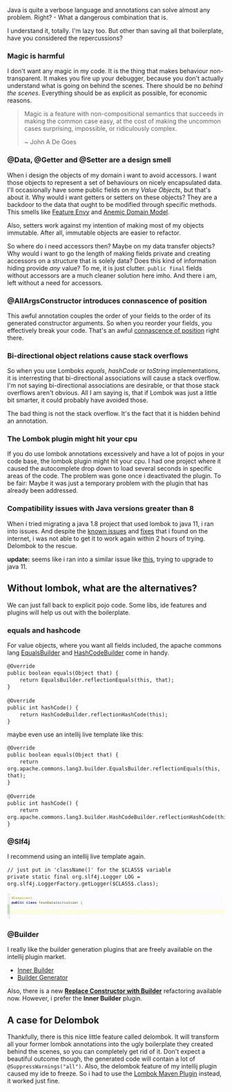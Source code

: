 Java is quite a verbose language and annotations can solve almost any problem.
Right? - What a dangerous combination that is. 

I understand it, totally. I'm lazy too.
But other than saving all that boilerplate, have you considered the repercussions?

### Magic is harmful
I don't want any magic in my code. 
It is the thing that makes behaviour non-transparent.
It makes you fire up your debugger, because you don't actually understand what is going on behind the scenes.
There should be no _behind the scenes_.
Everything should be as explicit as possible, for economic reasons.
> Magic is a feature with non-compositional semantics that succeeds in making the common case easy, at the cost of making the uncommon cases surprising, impossible, or ridiculously complex.
>
>~ John A De Goes

### @Data, @Getter and @Setter are a design smell
When i design the objects of my domain i want to avoid accessors.
I want those objects to represent a set of behaviours on nicely encapsulated data. 
I'll occasionally have some public fields on my _Value Objects_, but that's about it. 
Why would i want getters or setters on these objects? They are a backdoor to the data that ought to be modified through specific methods. 
This smells like [Feature Envy](https://refactoring.guru/smells/feature-envy) and [Anemic Domain Model](https://martinfowler.com/bliki/AnemicDomainModel.html).

Also, setters work against my intention of making most of my objects immutable.
After all, immutable objects are easier to refactor.

So where do i need accessors then?
Maybe on my data transfer objects?
Why would i want to go the length of making fields private and creating accessors on a structure that is solely data?
Does this kind of information hiding provide _any_ value? To me, it is just clutter.
`public final` fields without accessors are a much cleaner solution here imho.
And there i am, left without a need for accessors.

### @AllArgsConstructor introduces connascence of position
This awful annotation couples the order of your fields to the order of its generated constructor arguments.
So when you reorder your fields, you effectively break your code.
That's an awful [connascence of position](https://en.wikipedia.org/wiki/Connascence#Connascence_of_Position_(CoP)) right there. 

### Bi-directional object relations cause stack overflows 
So when you use Lomboks _equals_, _hashCode_ or _toString_ implementations, it is interresting that bi-directional associations will cause a stack overflow.
I'm not saying bi-directional associations are desirable, or that those stack overflows aren't obvious.
All I am saying is, that if Lombok was just a little bit smarter, it could probably have avoided those. 

The bad thing is not the stack overflow. It's the fact that it is hidden behind an annotation.

### The Lombok plugin might hit your cpu
If you do use lombok annotations excessively and have a lot of pojos in your code base, the lombok plugin might hit your cpu.
I had one project where it caused the autocomplete drop down to load several seconds in specific areas of the code.
The problem was gone once i deactivated the plugin.
To be fair: Maybe it was just a temporary problem with the plugin that has already been addressed. 

### Compatibility issues with Java versions greater than 8 
When i tried migrating a java 1.8 project that used lombok to java 11, i ran into issues.
And despite the [known issues](https://stackoverflow.com/questions/53866929/unable-to-use-lombok-with-java-11) and [fixes](https://github.com/rzwitserloot/lombok/issues/1723) that i found on the internet, i was not able to get it to work again within 2 hours of trying.
Delombok to the rescue. 

__update:__ seems like i ran into a similar issue like [this](https://github.com/rzwitserloot/lombok/issues/1723), trying to upgrade to java 11. 


## Without lombok, what are the alternatives?
We can just fall back to explicit pojo code. Some libs, ide features and plugins will help us out with the boilerplate. 

### equals and hashcode
For value objects, where you want all fields included, the apache commons lang [EqualsBuilder](http://commons.apache.org/proper/commons-lang/apidocs/org/apache/commons/lang3/builder/EqualsBuilder.html) and [HashCodeBuilder](http://commons.apache.org/proper/commons-lang/apidocs/org/apache/commons/lang3/builder/HashCodeBuilder.html) come in handy.
```
@Override
public boolean equals(Object that) {
    return EqualsBuilder.reflectionEquals(this, that);
}
 
@Override
public int hashCode() {
    return HashCodeBuilder.reflectionHashCode(this);
}
```

maybe even use an intellij live template like this:
```
@Override
public boolean equals(Object that) {
    return org.apache.commons.lang3.builder.EqualsBuilder.reflectionEquals(this, that);
}

@Override
public int hashCode() {
    return org.apache.commons.lang3.builder.HashCodeBuilder.reflectionHashCode(this);
}
```

### @Slf4j
I recommend using an intellij live template again.
```
// just put in 'className()' for the $CLASS$ variable
private static final org.slf4j.Logger LOG = org.slf4j.LoggerFactory.getLogger($CLASS$.class);
```

![Logger via live template](/assets/img/log_live_template.gif)

### @Builder
I really like the builder generation plugins that are freely available on the intellij plugin market.

- [Inner Builder](https://plugins.jetbrains.com/plugin/7354-innerbuilder)
- [Builder Generator](https://plugins.jetbrains.com/plugin/6585-builder-generator)

Also, there is a new [__Replace Constructor with Builder__](https://www.jetbrains.com/help/idea/replace-constructor-with-builder.html) refactoring available now.
However, i prefer the __Inner Builder__ plugin.

## A case for Delombok
Thankfully, there is this nice little feature called delombok.
It will transform all your former lombok annotations into the ugly boilerplate they created behind the scenes,
so you can completely get rid of it.
Don't expect a beautiful outcome though, the generated code will contain a lot of `@SuppressWarnings("all")`.
Also, the delombok feature of my intellij plugin caused my ide to freeze.
So i had to use the [Lombok Maven Plugin](http://anthonywhitford.com/lombok.maven/lombok-maven-plugin/usage.html) instead, it worked just fine.
